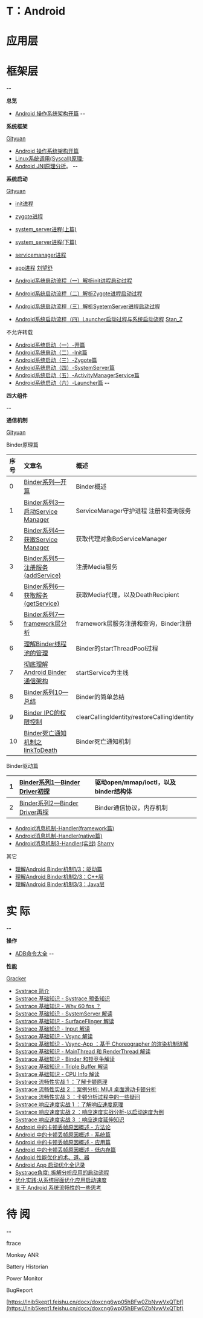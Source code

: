 # T：Android
# 应用层

# 框架层

**--**

**总览**

* [Android 操作系统架构开篇](http://gityuan.com/android/)
**--**

**系统框架**

[Gityuan](http://gityuan.com/android/)

* [Android 操作系统架构开篇](http://gityuan.com/android/)
* [Linux系统调用(Syscall)原理](http://gityuan.com/2016/05/21/syscall/);
* [Android JNI原理分析](http://gityuan.com/2016/05/28/android-jni/)。
**--**

**系统启动**

[Gityuan](http://gityuan.com/android/)

* [init进程](http://gityuan.com/2016/02/05/android-init/)
* [zygote进程](http://gityuan.com/2016/02/13/android-zygote/)
* [system_server进程(上篇)](http://gityuan.com/2016/02/14/android-system-server/)
* [system_server进程(下篇)](http://gityuan.com/2016/02/20/android-system-server-2/)
* [servicemanager进程](http://gityuan.com/2015/11/07/binder-start-sm/)
* [app进程](http://gityuan.com/2016/03/26/app-process-create/)
[刘望舒](http://liuwangshu.cn/system.html)

* [Android系统启动流程（一）解析init进程启动过程](http://liuwangshu.cn/framework/booting/1-init.html)
* [Android系统启动流程（二）解析Zygote进程启动过程](http://liuwangshu.cn/framework/booting/2-zygote.html)
* [Android系统启动流程（三）解析SyetemServer进程启动过程](http://liuwangshu.cn/framework/booting/3-syetemserver.html)
* [Android系统启动流程（四）Launcher启动过程与系统启动流程](http://liuwangshu.cn/framework/booting/4-launcher.html)
[Stan_Z](https://www.jianshu.com/u/7f26e9b13731)

不允许转载

* [Android系统启动（一）-开篇](https://www.jianshu.com/p/e084414c7e1c)
* [Android系统启动（二）-Init篇](https://www.jianshu.com/p/9fad37c140f9)
* [Android系统启动（三）-Zygote篇](https://www.jianshu.com/p/eaa8c8f523aa)
* [Android系统启动（四）-SystemServer篇](https://www.jianshu.com/p/c6f464457f4c)
* [Android系统启动（五）-ActivityManagerService篇](https://www.jianshu.com/p/1e7991d5dc98)
* [Android系统启动（六）-Launcher篇](https://www.jianshu.com/p/4c5ddcac0963)
**--**

**四大组件**


**--**

**通信机制**

[Gityuan](http://gityuan.com/android/)

Binder原理篇

|序号|文章名|概述|
|:----|:----|:----|
|0|[Binder系列—开篇](http://gityuan.com/2015/10/31/binder-prepare/)|Binder概述|
|1|[Binder系列3—启动Service Manager](http://gityuan.com/2015/11/07/binder-start-sm/)|ServiceManager守护进程 注册和查询服务|
|2|[Binder系列4—获取Service Manager](http://gityuan.com/2015/11/08/binder-get-sm/)|获取代理对象BpServiceManager|
|3|[Binder系列5—注册服务(addService)](http://gityuan.com/2015/11/14/binder-add-service/)|注册Media服务|
|4|[Binder系列6—获取服务(getService)](http://gityuan.com/2015/11/15/binder-get-service/)|获取Media代理，以及DeathRecipient|
|5|[Binder系列7—framework层分析](http://gityuan.com/2015/11/21/binder-framework/)|framework层服务注册和查询，Binder注册|
|6|[理解Binder线程池的管理](http://gityuan.com/2016/10/29/binder-thread-pool/)|Binder的startThreadPool过程|
|7|[彻底理解Android Binder通信架构](http://gityuan.com/2016/09/04/binder-start-service/)|startService为主线|
|8|[Binder系列10—总结](http://gityuan.com/2015/11/28/binder-summary/)|Binder的简单总结|
|9|[Binder IPC的权限控制](http://gityuan.com/2016/03/05/binder-clearCallingIdentity/)|clearCallingIdentity/restoreCallingIdentity|
|10|[Binder死亡通知机制之linkToDeath](http://gityuan.com/2016/10/03/binder_linktodeath/)|Binder死亡通知机制|

Binder驱动篇

|1|[Binder系列1—Binder Driver初探](http://gityuan.com/2015/11/01/binder-driver/)|驱动open/mmap/ioctl，以及binder结构体|
|:----|:----|:----|
|2|[Binder系列2—Binder Driver再探](http://gityuan.com/2015/11/02/binder-driver-2/)|Binder通信协议，内存机制|

* [Android消息机制-Handler(framework篇)](http://gityuan.com/2015/12/26/handler-message-framework/)
* [Android消息机制-Handler(native篇)](http://gityuan.com/2015/12/27/handler-message-native/)
* [Android消息机制3-Handler(实战)](http://gityuan.com/2016/01/01/handler-message-usage/)
[Sharry](https://sharrychoo.github.io/blog/android-source/overview)

其它

* [理解Android Binder机制1/3：驱动篇](https://paul.pub/android-binder-driver/)
* [理解Android Binder机制2/3：C++层](https://paul.pub/android-binder-cpp/)
* [理解Android Binder机制3/3：Java层](https://paul.pub/android-binder-java/)
# 实    际

**--**

**操作**

* [ADB命令大全](http://www.jianshu.com/p/860bc2bf1a6a)
**--**

**性能**

[Gracker](https://www.androidperformance.com/2018/05/07/Android-performance-optimization-skills-and-tools/#/%E4%BC%98%E5%8C%96%E5%BF%83%E5%BE%97%E5%92%8C%E7%BB%8F%E9%AA%8C)

* [Systrace 简介](https://www.androidperformance.com/2019/05/28/Android-Systrace-About/)
* [Systrace 基础知识 - Systrace 预备知识](https://www.androidperformance.com/2019/07/23/Android-Systrace-Pre/)
* [Systrace 基础知识 - Why 60 fps ？](https://www.androidperformance.com/2019/05/27/why-60-fps/)
* [Systrace 基础知识 - SystemServer 解读](https://www.androidperformance.com/2019/06/29/Android-Systrace-SystemServer/)
* [Systrace 基础知识 - SurfaceFlinger 解读](https://www.androidperformance.com/2020/02/14/Android-Systrace-SurfaceFlinger/)
* [Systrace 基础知识 - Input 解读](https://www.androidperformance.com/2019/11/04/Android-Systrace-Input/)
* [Systrace 基础知识 - Vsync 解读](https://www.androidperformance.com/2019/12/01/Android-Systrace-Vsync/)
* [Systrace 基础知识 - Vsync-App ：基于 Choreographer 的渲染机制详解](https://androidperformance.com/2019/10/22/Android-Choreographer/)
* [Systrace 基础知识 - MainThread 和 RenderThread 解读](https://www.androidperformance.com/2019/11/06/Android-Systrace-MainThread-And-RenderThread/)
* [Systrace 基础知识 - Binder 和锁竞争解读](https://www.androidperformance.com/2019/12/06/Android-Systrace-Binder/)
* [Systrace 基础知识 - Triple Buffer 解读](https://www.androidperformance.com/2019/12/15/Android-Systrace-Triple-Buffer)
* [Systrace 基础知识 - CPU Info 解读](https://www.androidperformance.com/2019/12/21/Android-Systrace-CPU)
* [Systrace 流畅性实战 1 ：了解卡顿原理](https://www.androidperformance.com/2021/04/24/android-systrace-smooth-in-action-1/)
* [Systrace 流畅性实战 2 ：案例分析: MIUI 桌面滑动卡顿分析](https://www.androidperformance.com/2021/04/24/android-systrace-smooth-in-action-2/)
* [Systrace 流畅性实战 3 ：卡顿分析过程中的一些疑问](https://www.androidperformance.com/2021/04/24/android-systrace-smooth-in-action-3/)
* [Systrace 响应速度实战 1 ：了解响应速度原理](https://www.androidperformance.com/2021/09/13/android-systrace-Responsiveness-in-action-1/)
* [Systrace 响应速度实战 2 ：响应速度实战分析-以启动速度为例](https://www.androidperformance.com/2021/09/13/android-systrace-Responsiveness-in-action-2/)
* [Systrace 响应速度实战 3 ：响应速度延伸知识](https://www.androidperformance.com/2021/09/13/android-systrace-Responsiveness-in-action-3/)
* [Android 中的卡顿丢帧原因概述 - 方法论](https://www.androidperformance.com/2019/09/05/Android-Jank-Debug/)
* [Android 中的卡顿丢帧原因概述 - 系统篇](https://www.androidperformance.com/2019/09/05/Android-Jank-Due-To-System/)
* [Android 中的卡顿丢帧原因概述 - 应用篇](https://www.androidperformance.com/2019/09/05/Android-Jank-Due-To-App/)
* [Android 中的卡顿丢帧原因概述 - 低内存篇](https://www.androidperformance.com/2019/09/18/Android-Jank-Due-To-Low-Memory/)
* [Android 性能优化的术、道、器](https://www.androidperformance.com/2022/01/07/The-Performace-1-Performance-Tools/)
* [Android App 启动优化全记录](https://www.androidperformance.com/2019/11/18/Android-App-Lunch-Optimize/)
* [Systrace角度: 拆解分析应用的启动流程 ](http://lihaizhou.top/2021/11/11/Systrace角度-拆解分析应用的启动流程/#/Input事件)
* [优化实践:从系统层面优化应用启动速度](http://lihaizhou.top/2021/11/19/%E4%BC%98%E5%8C%96%E5%AE%9E%E8%B7%B5-%E4%BB%8E%E7%B3%BB%E7%BB%9F%E5%B1%82%E9%9D%A2%E4%BC%98%E5%8C%96%E5%BA%94%E7%94%A8%E5%90%AF%E5%8A%A8%E9%80%9F%E5%BA%A6/#/%E6%9C%80%E7%BB%88%E4%BC%98%E5%8C%96%E6%95%88%E6%9E%9C)
* [关于 Android 系统流畅性的一些思考](https://androidperformance.com/2018/08/13/Some-Thoughts-on-the-Fluency-of-Android/)
# **待    阅**

**--**

ftrace

Monkey ANR

Battery Historian

Power Monitor

BugReport

[https://lnib5kept1.feishu.cn/docx/doxcng6wp05hBFw0ZbNvwVxQTbf](https://lnib5kept1.feishu.cn/docx/doxcng6wp05hBFw0ZbNvwVxQTbf)


